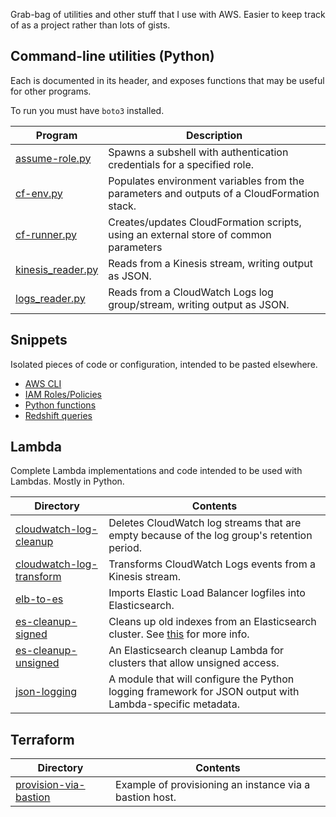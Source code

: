 Grab-bag of utilities and other stuff that I use with AWS. Easier to keep track of as a project rather than lots of gists.


## Command-line utilities (Python)

Each is documented in its header, and exposes functions that may be useful for other programs.

To run you must have `boto3` installed.

Program                                                 | Description
--------------------------------------------------------|----------
[assume-role.py](utils/assume-role.py)                  | Spawns a subshell with authentication credentials for a specified role.
[cf-env.py](utils/cf-env.py)                            | Populates environment variables from the parameters and outputs of a CloudFormation stack.
[cf-runner.py](utils/cf-runner.py)                      | Creates/updates CloudFormation scripts, using an external store of common parameters
[kinesis_reader.py](utils/kinesis_reader.py)            | Reads from a Kinesis stream, writing output as JSON.
[logs_reader.py](utils/logs_reader.py)                  | Reads from a CloudWatch Logs log group/stream, writing output as JSON.


## Snippets

Isolated pieces of code or configuration, intended to be pasted elsewhere.

* [AWS CLI](snippets/cli.md)
* [IAM Roles/Policies](snippets/iam.md)
* [Python functions](snippets/python.md)
* [Redshift queries](snippets/redshift.md)


## Lambda

Complete Lambda implementations and code intended to be used with Lambdas. Mostly in Python.

Directory                                                           | Contents
--------------------------------------------------------------------|----------
[cloudwatch-log-cleanup](lambda/cloudwatch-log-cleanup)             | Deletes CloudWatch log streams that are empty because of the log group's retention period.
[cloudwatch-log-transform](lambda/cloudwatch-log-transform)         | Transforms CloudWatch Logs events from a Kinesis stream.
[elb-to-es](lambda/elb-to-es)                                       | Imports Elastic Load Balancer logfiles into Elasticsearch.
[es-cleanup-signed](lambda/es-cleanup-signed)                       | Cleans up old indexes from an Elasticsearch cluster. See [this](https://www.kdgregory.com/index.php?page=aws.loggingPipeline) for more info.
[es-cleanup-unsigned](lambda/es-cleanup-unsigned)                   | An Elasticsearch cleanup Lambda for clusters that allow unsigned access.
[json-logging](lambda/json-logging)                                 | A module that will configure the Python logging framework for JSON output with Lambda-specific metadata.


## Terraform

Directory                                                           | Contents
--------------------------------------------------------------------|----------
[provision-via-bastion](terraform/provision-via-bastion)            | Example of provisioning an instance via a bastion host.
